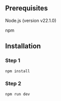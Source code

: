 ## Prerequisites

Node.js (version v22.1.0)

npm

## Installation

### Step 1

```
npm install
```

### Step 2

```
npm run dev
```
